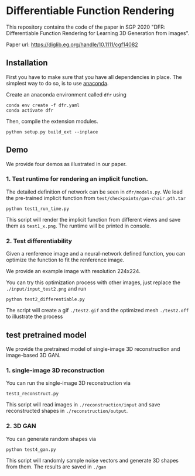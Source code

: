 # Differentiable Function Rendering

This repository contains the code of the paper in SGP 2020 "DFR: Differentiable Function Rendering for Learning 3D Generation from images". 

Paper url: https://diglib.eg.org/handle/10.1111/cgf14082

## Installation
First you have to make sure that you have all dependencies in place.
The simplest way to do so, is to use [anaconda](https://www.anaconda.com/). 

Create an anaconda environment called `dfr` using
```
conda env create -f dfr.yaml
conda activate dfr
```

Then, compile the extension modules.
```
python setup.py build_ext --inplace
```

## Demo

We provide four demos as illustrated in our paper.

### 1. Test runtime for rendering an implicit function.

The detailed definition of network can be seen in `dfr/models.py`. 
We load the pre-trained implicit function from `test/checkpoints/gan-chair.pth.tar`
```
python test1_run_time.py
```
This script will render the implicit function from different views and save them as `test1_x.png`.
The runtime will be printed in console.

### 2. Test differentiability
Given a renference image and a neural-network defined function, you can optimize the function to fit the renference image.

We provide an example image with resolution 224x224.

You can try this optimization process with other images, just replace the `./input/input_test2.png` and run
```
python test2_differentiable.py
```
The script will create a gif `./test2.gif` and the optimized mesh `./test2.off` to illustrate the process 

## test pretrained model
We provide the pretrained model of single-image 3D reconstruction and image-based 3D GAN.
### 1. single-image 3D reconstruction
You can run the single-image 3D reconstruction via
```
test3_reconstruct.py
```

This script will read images in `./reconstruction/input` and save reconstructed shapes in `./reconstruction/output`.
### 2. 3D GAN
You can generate random shapes via
```
python test4_gan.py
```

This script will randomly sample noise vectors and generate 3D shapes from them. The results are saved in `./gan`

